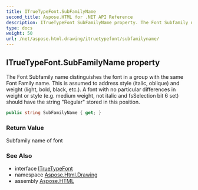 ```yaml
---
title: ITrueTypeFont.SubFamilyName
second_title: Aspose.HTML for .NET API Reference
description: ITrueTypeFont SubFamilyName property. The Font Subfamily name distinguishes the font in a group with the same Font Family name. This is assumed to address style italic oblique and weight light bold black etc.. A font with no particular differences in weight or style e.g. medium weight not italic and fsSelection bit 6 set should have the string Regular stored in this position
type: docs
weight: 50
url: /net/aspose.html.drawing/itruetypefont/subfamilyname/
---
```

## ITrueTypeFont.SubFamilyName property

The Font Subfamily name distinguishes the font in a group with the same Font Family name. This is assumed to address style (italic, oblique) and weight (light, bold, black, etc.). A font with no particular differences in weight or style (e.g. medium weight, not italic and fsSelection bit 6 set) should have the string "Regular" stored in this position.

```csharp
public string SubFamilyName { get; }
```

### Return Value

Subfamily name of font

### See Also

* interface [ITrueTypeFont](../)
* namespace [Aspose.Html.Drawing](../../../aspose.html.drawing/)
* assembly [Aspose.HTML](../../../)

